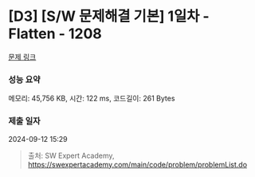 # [D3] [S/W 문제해결 기본] 1일차 - Flatten - 1208 

[문제 링크](https://swexpertacademy.com/main/code/problem/problemDetail.do?contestProbId=AV139KOaABgCFAYh) 

### 성능 요약

메모리: 45,756 KB, 시간: 122 ms, 코드길이: 261 Bytes

### 제출 일자

2024-09-12 15:29



> 출처: SW Expert Academy, https://swexpertacademy.com/main/code/problem/problemList.do